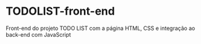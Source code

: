 # TODOLIST-front-end
Front-end do projeto TODO LIST com a página HTML, CSS e integração ao back-end com JavaScript
